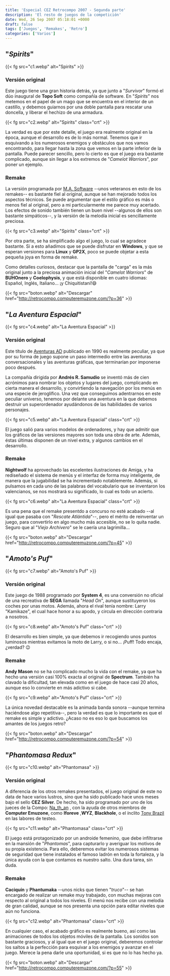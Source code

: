 ```yaml
---
title: 'Especial CEZ Retrocompo 2007 - Segunda parte'
description: 'El resto de juegos de la competición'
date: Wed, 26 Sep 2007 05:18:01 +0000
draft: false
tags: ['Juegos', 'Remakes', 'Retro']
categories: ['Varios']
---
```


## "_Spirits_"

{{< fg src="c1.webp" alt="Spirits" >}}

### Versión original

Este juego tiene una gran historia detrás, ya que junto a "_Survivor_" formó el dúo inaugural de **Topo Soft** como compañía de software. En "_Spirits_" nos metemos en el papel de un mago que se encuentra en el interior de un castillo, y debemos guiarnos por una doble pantalla para rescatar una doncella, y liberar el hechizo de una armadura.

{{< fg src="c2.webp" alt="Spirits" class="crt" >}}

La verdad es que por este detalle, el juego era realmente original en la época, aunque el desarrollo es de lo más normal. Tenemos que ir esquivando a los numerosos enemigos y obstáculos que nos vamos encontrando, para llegar hasta la zona que vemos en la parte inferior de la pantalla. Puede parecer sencillo, pero lo cierto es que el juego era bastante complicado, aunque sin llegar a los extremos de "_Camelot Warriors_", por poner un ejemplo.

### Remake

La versión programada por [M.A. Software](http://www.masoftware.es/) --unos veteranos en esto de los remakes-- es bastante fiel al original, aunque se han mejorado todos los aspectos técnicos. Se puede argumentar que el estilo gráfico es más o menos fiel al original, pero a mi particularmente me parece muy acertado. Los efectos de sonido también tienen un buen nivel --algunos de ellos son bastante simpáticos--, y la versión de la melodía inicial es sencillamente preciosa.

{{< fg src="c3.webp" alt="Spirits" class="crt" >}}

Por otra parte, se ha simplificado algo el juego, lo cual se agradece bastante. Si a esto añadimos que se puede disfrutar en **Windows**, y que se esperan versiones para **Linux** y **GP2X**, poco se puede objetar a esta pequeña joya en forma de remake.

Como detalles curiosos, destacar que la pantalla de "carga" es la más original junto a la preciosa animación inicial del "_Camelot Warriors_" de **BUHOnero** y **Coelophysis**, y que está disponible en cuatro idiomas: Español, Inglés, Italiano... ¡y Chiquitistaní!:smile:

{{< fg src="boton.webp" alt="Descargar" href="http://retrocompo.computeremuzone.com/?p=36" >}}

## "_La Aventura Espacial_"

{{< fg src="c4.webp" alt="La Aventura Espacial" >}}

### Versión original

Este título de [Aventuras AD](/25-anos-de-spectrum-companias-aventuras-ad/) publicado en 1990 es realmente peculiar, ya que por su forma de juego supone un paso intermedio entre las aventuras conversacionales y las aventuras gráficas, que terminarían por imponerse poco después.

La compañía dirigida por **Andrés R. Samudio** se inventó más de cien acrónimos para nombrar los objetos y lugares del juego, complicando en cierta manera el desarrollo, y convirtiendo la navegación por los menús en una especie de jeroglífico. Una vez que conseguimos adentrarnos en este peculiar universo, tenemos por delante una aventura en la que debemos destruir un superordenador ayudándonos de las habilidades de varios personajes.

{{< fg src="c5.webp" alt="La Aventura Espacial" class="crt" >}}

El juego salió para varios modelos de ordenadores, y hay que admitir que los gráficos de las versiones mayores son toda una obra de arte. Además, éstas últimas disponen de un nivel extra, y algunos cambios en el desarrollo.

### Remake

**Nightwolf** ha aprovechado las escelentes ilustraciones de Amiga, y ha rediseñado el sistema de menús y el interfaz de forma muy inteligente, de manera que la jugabilidad se ha incrementado notablemente. Además, si pulsamos en cada uno de las palabras del vocabulario que se inventaron los valencianos, se nos mostrará su significado, lo cual es todo un acierto.

{{< fg src="c6.webp" alt="La Aventura Espacial" class="crt" >}}

Es una pena que el remake presentdo a concurso no esté acabado --al igual que pasaba con "_Rescate Atlántida_"--, pero el mérito de reinventar un juego, para convertirlo en algo mucho más accesible, no se lo quita nadie. Seguro que al "_Viejo Archivero_" se le caería una lagrimilla...

{{< fg src="boton.webp" alt="Descargar" href="http://retrocompo.computeremuzone.com/?p=45" >}}

## "_Amoto's Puf_"

{{< fg src="c7.webp" alt="Amoto's Puf" >}}

### Versión original

Este juego de 1988 programado por **System 4**, es una conversión no oficial de una recreativa de **SEGA** llamada "_Head On_", aunque sustituyeron los coches por unas motos. Además, ahora el rival tenía nombre: Larry "Kamikaze", el cual hace honor a su apodo, y circula en dirección contraria a nosotros.

{{< fg src="c8.webp" alt="Amoto's Puf" class="crt" >}}

El desarrollo es bien simple, ya que debemos ir recogiendo unos puntos luminosos mientras evitamos la moto de Larry, o si no... ¡Puff! Todo encaja, ¿verdad? :wink:

### Remake

**Andy Mason** no se ha complicado mucho la vida con el remake, ya que ha hecho una versión casi 100% exacta al original de **Spectrum**. También ha clavado la dificultad, tan elevada como en el juego de hace casi 20 años, aunque eso lo convierte en más adictivo si cabe.

{{< fg src="c9.webp" alt="Amoto's Puf" class="crt" >}}

La única novedad destacable es la animada banda sonora --aunque termina haciéndose algo repetitiva--, pero la verdad es que lo importante es que el remake es simple y adictivo. ¿Acaso no es eso lo que buscamos los amantes de los juegos retro?

{{< fg src="boton.webp" alt="Descargar" href="http://retrocompo.computeremuzone.com/?p=54" >}}

## "_Phantomasa Redux_"

{{< fg src="c10.webp" alt="Phantomasa" >}}

### Versión original

A diferencia de los otros remakes presentados, el juego original de este no data de hace varios lustros, sino que ha sido publicado hace unos meses bajo el sello **CEZ Silver**. De hecho, ha sido programado por uno de los jueces de la Compo: [Na\_th\_an](http://tcyr.wordpress.com/) , con la ayuda de otros miembros de **Computer Emuzone**, como **Iforeve** ,**WYZ**, **Blackhole**, o el ínclito [Tony Brazil](http://http://www.speccy.org/spectrumero/) en las labores de testeo.

{{< fg src="c11.webp" alt="Phantomasa" class="crt" >}}

El juego está protagonizado por un androide femenino, que debe infiltrarse en la mansión de "_Phantomas_", para capturarlo y averiguar los motivos de su propia existencia. Para ello, deberemos evitar los numerosos sistemas de seguridad que tiene instalados el famoso ladrón en toda la fortaleza, y la única ayuda con la que contamos es nuestro salto. Una dura tarea, sin duda.

### Remake

**Caciquín** y **Phantumaka** --unos nicks que tienen "_truco_"-- se han encargado de realizar un remake muy trabajado, con muchas mejoras con respecto al original a todos los niveles. El menú nos recibe con una melodía de gran calidad, aunque se nos presenta una opción para editar niveles que aún no funciona.

{{< fg src="c12.webp" alt="Phantomasa" class="crt" >}}

En cualquier caso, el acabado gráfico es realmente bueno, así como las animaciones de todos los objetos móviles de la pantalla. Los sonidos son bastante graciosos, y al igual que en el juego original, deberemos controlar los saltos a la perfección para esquivar a los enemigos y avanzar en el juego. Merece la pena darle una oportunidad, si es que no lo has hecho ya.

{{< fg src="boton.webp" alt="Descargar" href="http://retrocompo.computeremuzone.com/?p=55" >}}